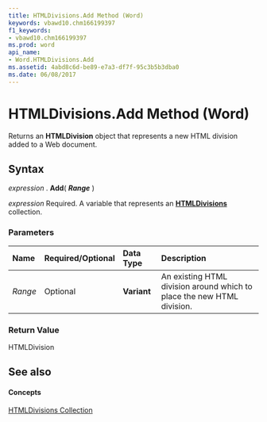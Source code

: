 ```yaml
---
title: HTMLDivisions.Add Method (Word)
keywords: vbawd10.chm166199397
f1_keywords:
- vbawd10.chm166199397
ms.prod: word
api_name:
- Word.HTMLDivisions.Add
ms.assetid: 4abd8c6d-be89-e7a3-df7f-95c3b5b3dba0
ms.date: 06/08/2017
---
```



# HTMLDivisions.Add Method (Word)

Returns an  **HTMLDivision** object that represents a new HTML division added to a Web document.


## Syntax

 _expression_ . **Add**( **_Range_** )

 _expression_ Required. A variable that represents an **[HTMLDivisions](Word.HTMLDivisions.md)** collection.


### Parameters



|**Name**|**Required/Optional**|**Data Type**|**Description**|
|:-----|:-----|:-----|:-----|
| _Range_|Optional| **Variant**|An existing HTML division around which to place the new HTML division.|

### Return Value

HTMLDivision


## See also


#### Concepts


[HTMLDivisions Collection](Word.HTMLDivisions.md)

